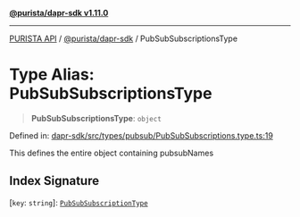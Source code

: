[**@purista/dapr-sdk v1.11.0**](../README.md)

***

[PURISTA API](../../../packages.md) / [@purista/dapr-sdk](../README.md) / PubSubSubscriptionsType

# Type Alias: PubSubSubscriptionsType

> **PubSubSubscriptionsType**: `object`

Defined in: [dapr-sdk/src/types/pubsub/PubSubSubscriptions.type.ts:19](https://github.com/puristajs/purista/blob/master/packages/dapr-sdk/src/types/pubsub/PubSubSubscriptions.type.ts#L19)

This defines the entire object containing pubsubNames

## Index Signature

\[`key`: `string`\]: [`PubSubSubscriptionType`](PubSubSubscriptionType.md)
